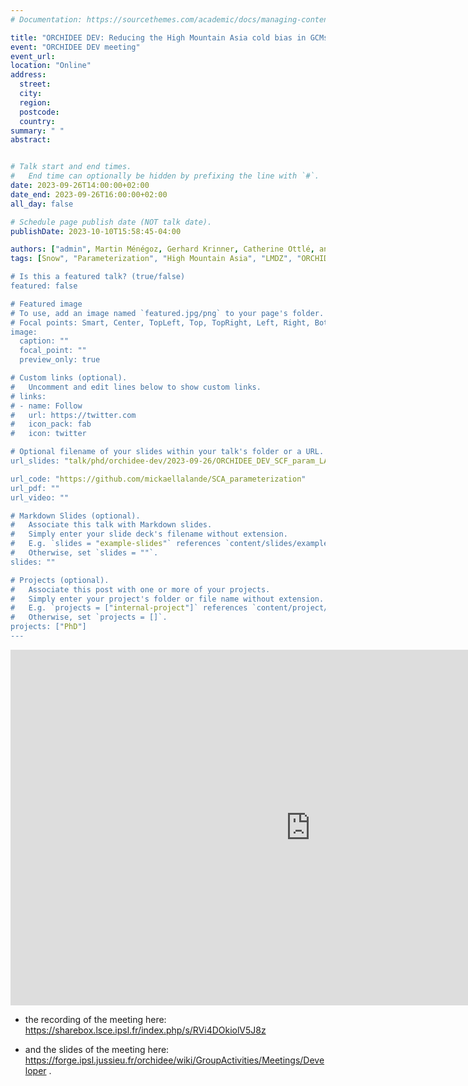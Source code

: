 ```yaml
---
# Documentation: https://sourcethemes.com/academic/docs/managing-content/

title: "ORCHIDEE DEV: Reducing the High Mountain Asia cold bias in GCMs by adapting snow cover parameterization to complex topography areas"
event: "ORCHIDEE DEV meeting"
event_url:
location: "Online"
address:
  street: 
  city:
  region:
  postcode: 
  country: 
summary: " "
abstract: 


# Talk start and end times.
#   End time can optionally be hidden by prefixing the line with `#`.
date: 2023-09-26T14:00:00+02:00
date_end: 2023-09-26T16:00:00+02:00
all_day: false

# Schedule page publish date (NOT talk date).
publishDate: 2023-10-10T15:58:45-04:00

authors: ["admin", Martin Ménégoz, Gerhard Krinner, Catherine Ottlé, and Frédérique Cheruy]
tags: [Snow", "Parameterization", "High Mountain Asia", "LMDZ", "ORCHIDEE", "GCM"]

# Is this a featured talk? (true/false)
featured: false

# Featured image
# To use, add an image named `featured.jpg/png` to your page's folder.
# Focal points: Smart, Center, TopLeft, Top, TopRight, Left, Right, BottomLeft, Bottom, BottomRight.
image:
  caption: ""
  focal_point: ""
  preview_only: true

# Custom links (optional).
#   Uncomment and edit lines below to show custom links.
# links:
# - name: Follow
#   url: https://twitter.com
#   icon_pack: fab
#   icon: twitter

# Optional filename of your slides within your talk's folder or a URL.
url_slides: "talk/phd/orchidee-dev/2023-09-26/ORCHIDEE_DEV_SCF_param_LALANDE_compressed.pdf"

url_code: "https://github.com/mickaellalande/SCA_parameterization"
url_pdf: ""
url_video: ""

# Markdown Slides (optional).
#   Associate this talk with Markdown slides.
#   Simply enter your slide deck's filename without extension.
#   E.g. `slides = "example-slides"` references `content/slides/example-slides.md`.
#   Otherwise, set `slides = ""`.
slides: ""

# Projects (optional).
#   Associate this post with one or more of your projects.
#   Simply enter your project's folder or file name without extension.
#   E.g. `projects = ["internal-project"]` references `content/project/deep-learning/index.md`.
#   Otherwise, set `projects = []`.
projects: ["PhD"]
---
```


<iframe src="https://docs.google.com/presentation/d/e/2PACX-1vTqs2A1JLkUKQWCmYYcrjYcbNjAyIv1osUY4LvkSmZ7FLpwEBIf0dokCE69QLhFMWCwmdHOl5d_7X3E/embed?start=false&loop=false&delayms=3000" frameborder="0" width="960" height="569" allowfullscreen="true" mozallowfullscreen="true" webkitallowfullscreen="true"></iframe>


- the recording of the meeting here: https://sharebox.lsce.ipsl.fr/index.php/s/RVi4DOkiolV5J8z

- and the slides of the meeting here: https://forge.ipsl.jussieu.fr/orchidee/wiki/GroupActivities/Meetings/Developer .
